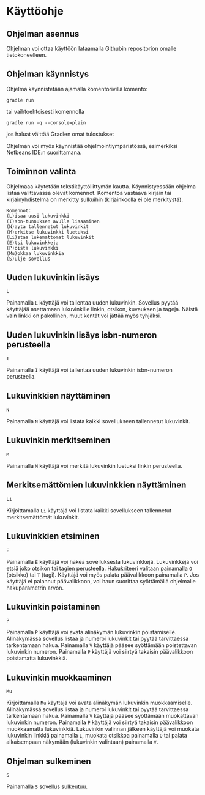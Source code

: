 # Käyttöohje

## Ohjelman asennus

Ohjelman voi ottaa käyttöön lataamalla Githubin repositorion omalle tietokoneelleen.

## Ohjelman käynnistys

Ohjelma käynnistetään ajamalla komentorivillä komento:

```
gradle run
```
tai vaihtoehtoisesti komennolla 
```
gradle run -q --console=plain
```
jos haluat välttää Gradlen omat tulostukset

Ohjelman voi myös käynnistää ohjelmointiympäristössä, esimerkiksi Netbeans IDE:n suorittamana.

## Toiminnon valinta

Ohjelmaaa käytetään tekstikäyttöliittymän kautta. Käynnistyessään ohjelma listaa valittavassa olevat komennot. Komentoa vastaava kirjain tai kirjainyhdistelmä on merkitty sulkuihin (kirjainkoolla ei ole merkitystä).

```
Komennot:
(L)isaa uusi lukuvinkki
(I)sbn-tunnuksen avulla lisaaminen
(N)ayta tallennetut lukuvinkit
(M)erkitse lukuvinkki luetuksi
(Li)staa lukemattomat lukuvinkit
(E)tsi lukuvinkkeja
(P)oista lukuvinkki
(Mu)okkaa lukuvinkkia
(S)ulje sovellus
```

## Uuden lukuvinkin lisäys
```
L
```
Painamalla `L` käyttäjä voi tallentaa uuden lukuvinkin. Sovellus pyytää käyttäjää asettamaan lukuvinkille linkin, otsikon, kuvauksen ja tageja. Näistä vain linkki on pakollinen, muut kentät voi jättää myös tyhjäksi. 

## Uuden lukuvinkin lisäys isbn-numeron perusteella
```
I
```
Painamalla `I` käyttäjä voi tallentaa uuden lukuvinkin isbn-numeron perusteella.

## Lukuvinkkien näyttäminen
```
N
```
Painamalla `N` käyttäjä voi listata kaikki sovellukseen tallennetut lukuvinkit.


## Lukuvinkin merkitseminen
```
M
```
Painamalla `M` käyttäjä voi merkitä lukuvinkin luetuksi linkin perusteella.


## Merkitsemättömien lukuvinkkien näyttäminen
```
Li
```
Kirjoittamalla `Li` käyttäjä voi listata kaikki sovellukseen tallennetut merkitsemättömät lukuvinkit.

## Lukuvinkkien etsiminen
````
E
````
Painamalla `E` käyttäjä voi hakea sovelluksesta lukuvinkkejä. Lukuvinkkejä
voi etsiä joko otsikon tai tagien perusteella. Hakukriteeri valitaan
painamalla `O` (otsikko) tai `T` (tagi). Käyttäjä voi myös palata päävalikkoon
painamalla `P`. Jos käyttäjä ei palannut päävalikkoon, voi haun suorittaa
syöttämällä ohjelmalle hakuparametrin arvon.

## Lukuvinkin poistaminen
````
P
````
Painamalla `P` käyttäjä voi avata alinäkymän lukuvinkin poistamiselle. Alinäkymässä sovellus listaa ja numeroi lukuvinkit tai pyytää tarvittaessa tarkentamaan hakua. Painamalla `V` käyttäjä pääsee syöttämään poistettavan lukuvinkin numeron. Painamalla `P` käyttäjä voi siirtyä takaisin päävalikkoon poistamatta lukuvinkkiä.

## Lukuvinkin muokkaaminen
````
Mu
````
Kirjoittamalla `Mu` käyttäjä voi avata alinäkymän lukuvinkin muokkaamiselle. Alinäkymässä sovellus listaa ja numeroi lukuvinkit tai pyytää tarvittaessa tarkentamaan hakua. Painamalla `V` käyttäjä pääsee syöttämään muokattavan lukuvinkin numeron. Painamalla `P` käyttäjä voi siirtyä takaisin päävalikkoon muokkaamatta lukuvinkkiä. Lukuvinkin valinnan jälkeen käyttäjä voi muokata lukuvinkin linkkiä painamalla `L`, muokata otsikkoa painamalla `O` tai palata aikaisempaan näkymään (lukuvinkin valintaan) painamalla `V`.

## Ohjelman sulkeminen
```
S
```
Painamalla `S` sovellus sulkeutuu.






